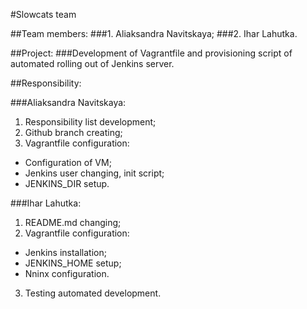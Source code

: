 
#Slowcats team

##Team members:
###1. Aliaksandra Navitskaya;
###2. Ihar Lahutka.

##Project:
###Development of Vagrantfile and provisioning script of automated rolling out of Jenkins server.

##Responsibility:

###Aliaksandra Navitskaya:
1. Responsibility list development;
2. Github branch creating;
3. Vagrantfile configuration:
 - Configuration of VM;
 - Jenkins user changing, init script;
 - JENKINS_DIR setup.
 
###Ihar Lahutka:
1. README.md changing;
2.  Vagrantfile configuration:
 - Jenkins installation;
 - JENKINS_HOME setup;
 - Nninx configuration.
3. Testing automated development.
